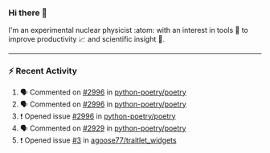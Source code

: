 ### Hi there 👋
I'm an experimental nuclear physicist :atom: with an interest in tools :wrench: to improve productivity :chart_with_upwards_trend: and scientific insight :telescope:.
<!--
**agoose77/agoose77** is a ✨ _special_ ✨ repository because its `README.md` (this file) appears on your GitHub profile.

Here are some ideas to get you started:

- 🔭 I’m currently working on ...
- 🌱 I’m currently learning ...
- 👯 I’m looking to collaborate on ...
- 🤔 I’m looking for help with ...
- 💬 Ask me about ...
- 📫 How to reach me: ...
- 😄 Pronouns: ...
- ⚡ Fun fact: ...
-->

---
### :zap: Recent Activity
<!--START_SECTION:activity-->
1. 🗣 Commented on [#2996](https://github.com/python-poetry/poetry/issues/2996) in [python-poetry/poetry](https://github.com/python-poetry/poetry)
2. 🗣 Commented on [#2996](https://github.com/python-poetry/poetry/issues/2996) in [python-poetry/poetry](https://github.com/python-poetry/poetry)
3. ❗️ Opened issue [#2996](https://github.com/python-poetry/poetry/issues/2996) in [python-poetry/poetry](https://github.com/python-poetry/poetry)
4. 🗣 Commented on [#2929](https://github.com/python-poetry/poetry/issues/2929) in [python-poetry/poetry](https://github.com/python-poetry/poetry)
5. ❗️ Opened issue [#3](https://github.com/agoose77/traitlet_widgets/issues/3) in [agoose77/traitlet_widgets](https://github.com/agoose77/traitlet_widgets)
<!--END_SECTION:activity-->
